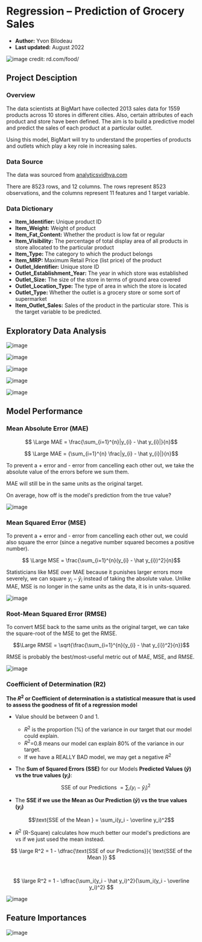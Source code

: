 # Regression – Prediction of Grocery Sales
- **Author:** Yvon Bilodeau
- **Last updated:** August 2022
 
![image credit: rd.com/food/](https://github.com/YBilodeau/Regression-Prediction-of-Grocery-Sales/blob/703c4210d50e9f2e81cd4ccdf3ccdca936cb35c1/Images/Grocery_Produce.jpg)

## **Project Desciption**
### **Overview**
The data scientists at BigMart have collected 2013 sales data for 1559 products across 10 stores in different cities. Also, certain attributes of each product and store have been defined. The aim is to build a predictive model and predict the sales of each product at a particular outlet.

Using this model, BigMart will try to understand the properties of products and outlets which play a key role in increasing sales.

### **Data Source**
The data was sourced from [analyticsvidhya.com](https://datahack.analyticsvidhya.com/contest/practice-problem-big-mart-sales-iii/)

There are 8523 rows, and 12 columns.
The rows represent 8523 observations, and the columns represent 11 features and 1 target variable.

### **Data Dictionary**
- **Item_Identifier:** Unique product ID
- **Item_Weight:** Weight of product
- **Item_Fat_Content:** Whether the product is low fat or regular
- **Item_Visibility:** The percentage of total display area of all products in store allocated to the particular product
- **Item_Type:** The category to which the product belongs
- **Item_MRP:** Maximum Retail Price (list price) of the product
- **Outlet_Identifier:** Unique store ID
- **Outlet_Establishment_Year:** The year in which store was established
- **Outlet_Size:** The size of the store in terms of ground area covered
- **Outlet_Location_Type:** The type of area in which the store is located
- **Outlet_Type:** Whether the outlet is a grocery store or some sort of supermarket
- **Item_Outlet_Sales:** Sales of the product in the particular store. This is the target variable to be predicted.

## **Exploratory Data Analysis**

![image](https://github.com/YBilodeau/Regression-Prediction-of-Grocery-Sales/blob/82e8f642fa4517278aa1ec6263fce5360bfec8aa/Images/Total%20Sales%20Top%2010%20Items.png)

![image](https://github.com/YBilodeau/Regression-Prediction-of-Grocery-Sales/blob/46afeebacc84ec51c349711eee0af7bb16c7b926/Images/Total%20Sales%20by%20Outlet%20Identifier.png)

![image](https://github.com/YBilodeau/Regression-Prediction-of-Grocery-Sales/blob/82e8f642fa4517278aa1ec6263fce5360bfec8aa/Images/Average%20Outlet%20Sales%20by%20Outlet%20Location%20Type.png)

![image](https://github.com/YBilodeau/Regression-Prediction-of-Grocery-Sales/blob/82e8f642fa4517278aa1ec6263fce5360bfec8aa/Images/Average%20Outlet%20Sales%20by%20Outlet%20Size.png)

![image](https://github.com/YBilodeau/Regression-Prediction-of-Grocery-Sales/blob/82e8f642fa4517278aa1ec6263fce5360bfec8aa/Images/Average%20Outlet%20Sales%20by%20Outlet%20Type.png)

## **Model Performance**

### **Mean Absolute Error (MAE)**
$$ \Large MAE = \frac{\sum_{i=1}^{n}|y_{i} - \hat y_{i}|}{n}$$

$$ \Large MAE = {\sum_{i=1}^{n} \frac|y_{i} - \hat y_{i}|}{n}$$

To prevent a + error and - error from cancelling each other out, we take the absolute value of the errors before we sum them.

 MAE will still be in the same units as the original target.

On average, how off is the model's prediction from the true value?

![image](https://github.com/YBilodeau/Regression-Prediction-of-Grocery-Sales/blob/cd1871432fe8488a45b53fff69e3937e12a46ea4/Images/Model%20Performance%20MAE%20Scores.png)

### **Mean Squared Error (MSE)**
To prevent a + error and - error from cancelling each other out, we could also square the error (since a negative number squared becomes a positive number).

$$ \Large MSE = \frac{\sum_{i=1}^{n}(y_{i} - \hat y_{i})^2}{n}$$

Statisticians like MSE over MAE because it punishes larger errors more severely, we can square $y_{i} - \hat y_{i}$ instead of taking the absolute value.
Unlike MAE, MSE is no longer in the same units as the data, it is in units-squared. 

![image](https://github.com/YBilodeau/Regression-Prediction-of-Grocery-Sales/blob/2cdc26ca30daf3719b66f07ae7b23e0246988eaf/Images/Model%20Performance%20MSE%20Scores.png)

### **Root-Mean Squared Error (RMSE)**
To convert MSE back to the same units as the original target, we can take the square-root of the MSE to get the RMSE.

$$\Large RMSE = \sqrt{\frac{\sum_{i=1}^{n}(y_{i} - \hat y_{i})^2}{n}}$$

RMSE is probably the best/most-useful metric out of MAE, MSE, and RMSE.
 
![image](https://github.com/YBilodeau/Regression-Prediction-of-Grocery-Sales/blob/2cdc26ca30daf3719b66f07ae7b23e0246988eaf/Images/Model%20Performance%20RMSE%20Scores.png)

### **Coefficient of Determination (R2)**

 **The $R^2$ or Coefficient of determination is a statistical measure that is used to assess the goodness of fit of a regression model**

- Value should be between 0 and 1.
    - $R^2$ is the proportion (%) of the variance in our target that our model could explain.
    - $R^2$=0.8 means our model can explain 80% of the variance in our target.
    - If we have a REALLY BAD model, we may get a negative $R^2$



- The **Sum of Squared Errors (SSE)** for our Models **Predicted Values ($\hat{y}$) vs the true values ($y_i$)**: 
$$\text{SSE of our Predictions } = \sum_i(y_i - \hat y_i)^2$$

- The **SSE if we use the Mean as Our Prediction ($\bar{y}$) vs the true values  ($y_i$)**

 $$\text{SSE of the Mean } = \sum_i(y_i - \overline y_i)^2$$


- $R^2$ (R-Square) calculates how much better our model's predictions are vs if we just used the mean instead. 


$$ \large R^2 = 1 - \dfrac{\text{SSE of our Predictions}}{ \text{SSE of the Mean }}  $$

<br>

$$ \large R^2  = 1 - \dfrac{\sum_i(y_i - \hat y_i)^2}{\sum_i(y_i - \overline y_i)^2} $$

![image](https://github.com/YBilodeau/Regression-Prediction-of-Grocery-Sales/blob/2cdc26ca30daf3719b66f07ae7b23e0246988eaf/Images/Model%20Performance%20R2%20Scores.png)

## **Feature Importances**
![image](https://github.com/YBilodeau/Regression-Prediction-of-Grocery-Sales/blob/2cdc26ca30daf3719b66f07ae7b23e0246988eaf/Images/Feature%20Importance.png)
